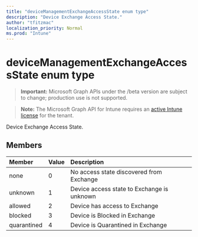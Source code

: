 ```yaml
---
title: "deviceManagementExchangeAccessState enum type"
description: "Device Exchange Access State."
author: "tfitzmac"
localization_priority: Normal
ms.prod: "Intune"
---
```


# deviceManagementExchangeAccessState enum type

> **Important:** Microsoft Graph APIs under the /beta version are subject to change; production use is not supported.

> **Note:** The Microsoft Graph API for Intune requires an [active Intune license](https://go.microsoft.com/fwlink/?linkid=839381) for the tenant.

Device Exchange Access State.

## Members
|Member|Value|Description|
|:---|:---|:---|
|none|0|No access state discovered from Exchange|
|unknown|1|Device access state to Exchange is unknown|
|allowed|2|Device has access to Exchange|
|blocked|3|Device is Blocked in Exchange|
|quarantined|4|Device is Quarantined in Exchange|





